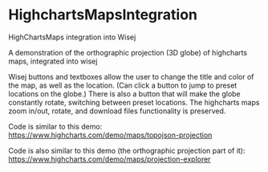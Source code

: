 # HighchartsMapsIntegration
HighChartsMaps integration into Wisej

A demonstration of the orthographic projection (3D globe) of highcharts maps, integrated into wisej

Wisej buttons and textboxes allow the user to change the title and color of the map, as well as the location. (Can click a button to jump to preset locations on the globe.) There is also a button that will make the globe constantly rotate, switching between preset locations.
The highcharts maps zoom in/out, rotate, and download files functionality is preserved.

Code is similar to this demo: https://www.highcharts.com/demo/maps/topojson-projection

Code is also similar to this demo (the orthographic projection part of it): https://www.highcharts.com/demo/maps/projection-explorer
